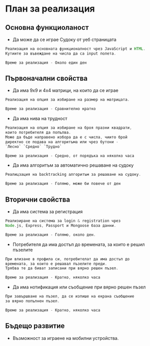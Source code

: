 # План за реализация

## Основна функциоланост
 * Да може да се играе Судоку от уеб страницата
 ```groovy
 Реализация на основната функционалност чрез JavaScript и HTML.
 Кутиите за въвеждане на числа да са input полета.

 Време за реализация - Около един ден 
 ```

## Първоначални свойства
 * Да има 9х9 и 4х4 матрици, на които да се играе
 ```groovy
 Реализация на опция за избиране на размер на матрицата.
 
 Време за реализация - Сравнително кратко
 ```
 * Да има нива на трудност
 ```groovy
 Реализация на опция за избиране на броя празни квадрати,
 които потребителя да попълва.
 Може да бъде направено избора да е с числа, чиито брой 
 директно се подава на алгоритъма или чрез бутони -
 `Лесно` `Средно` `Трудно`

 Време за реализация - Средно, от порядъка на няколко часа
 ```
 * Да има алгоритъм за автоматично решаване на судоку
 ```groovy
 Реалицзация на backtracking алгоритъм за решаване на судоку.

 Време за реализация - Голямо, може би повече от ден
 ```

## Вторични свойства
 * Да има система за регистрация
 ```groovy
 Реализиране на система за login & registration чрез 
 Node.js, Express, Passport и Mongoose база данни.

 Време за реализация - Голямо, около ден.
 ```
 * Потребителя да има достъп до времената, за които е 
 	решил пъзелите
 ```groovy
 При влизане в профила си, потребителат да има достъп до
 времената, за които е решавал пъзелите преди.
 Трябва те да биват записани при вярно решен пъзел.

 Време за реализация - Кратко, няколко часа
 ```
 * Да има нотификация или съобщение при вярно решен пъзел
 ```groovy
 При завършване на пъзел, да се изпише на екрана съобщение
 за вярно попълнен пъзел.

 Време за реализация - Кратко, няколко часа
 ```

## Бъдещо развитие
 * Възможност за играене на мобилни устройства.